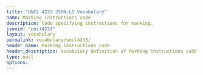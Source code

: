 ```yaml
---
title: "UNCL 4233 JSON-LD Vocabulary"
name: Marking instructions code
description: Code specifying instructions for marking.
jsonid: "uncl4233"
layout: vocabulary
permalink: vocabulary/uncl4233/
header_name: Marking instructions code
header_description: Vocabulary Definition of Marking instructions code semantics in HTML format. JSON-LD format is available at [uncl4233.jsonld](https://edi3.org/vocabulary/uncl4233.jsonld)
type: uncl
options:
---
```

